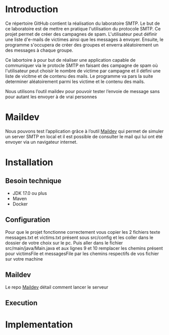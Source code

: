# Introduction
Ce répertoire GitHub contient la réalisation du laboratoire SMTP. Le but de ce laboratoire est de mettre en pratique l'utilisation du protocole SMTP. Ce projet permet de créer des campagnes de spam. L'utilisateur peut définir une liste d'e-mails de victimes ainsi que les messages à envoyer. Ensuite, le programme s'occupera de créer des groupes et enverra aléatoirement un des messages à chaque groupe.

Ce labortoire à pour but de réaliser une application capable de communiquer via le protocle SMTP en faisant des campagne de spam où l'utilisateur peut choisir le nombre de victime par campagne et il défini une liste de vicitme et de contenu des mails. Le programme va pars la suite determiner aléatoirement parmi les victime et le contenu des mails.

Nous utilisons l’outil maildev pour pouvoir tester l’envoie de message sans pour autant les envoyer à de vrai personnes

# Maildev
Nous pouvons test l’application grâce à l’outil [Maildev]( https://github.com/maildev/maildev) qui permet de simuler un server SMTP en local et il est possible de consulter le mail qui lui ont été envoyer via un navigateur internet.

# Installation
## Besoin technique
- JDK 17.0 ou plus
- Maven
- Docker
## Configuration
Pour que le projet fonctionne correctement vous copier les 2 fichiers texte messages.txt et victims.txt présent sous src/config et les coller dans le dossier de votre choix sur le pc.
Puis aller dans le fichier src/main/java/Main.java et aux lignes 9 et 10 remplacer les chemins présent pour victimsFile et messagesFile par les chemins respectifs de vos fichier sur votre machine
## Maildev
Le repo [Maildev]( https://github.com/maildev/maildev) détail comment lancer le serveur
## Execution

# Implementation

